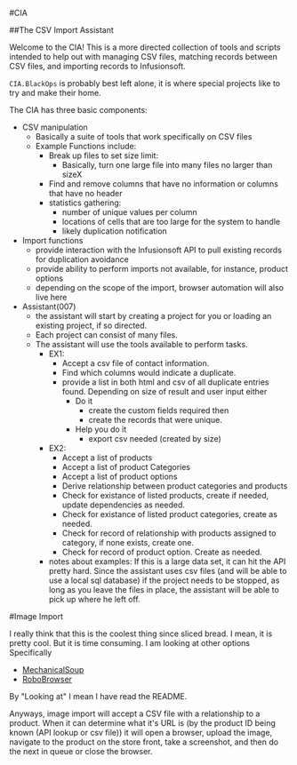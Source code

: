 #CIA

##The CSV Import Assistant

Welcome to the CIA!  This is a more directed collection of 
tools and scripts intended to help out with managing CSV files,
matching records between CSV files, and importing records to
Infusionsoft.

`CIA.BlackOps` is probably best left alone, it is where 
special projects like to try and make their home.

The CIA has three basic components:

* CSV manipulation
    * Basically a suite of tools that work specifically on 
    CSV files
    * Example Functions include:
        * Break up files to set size limit:
            * Basically, turn one large file into many files
            no larger than sizeX
        * Find and remove columns that have no information or
        columns that have no header
        * statistics gathering:
            * number of unique values per column
            * locations of cells that are too large for the
            system to handle
            * likely duplication notification
* Import functions
    * provide interaction with the Infusionsoft API to pull
    existing records for duplication avoidance
    * provide ability to perform imports not available, for 
    instance, product options
    * depending on the scope of the import, browser automation
    will also live here
* Assistant(007)
    * the assistant will start by creating a project for you
    or loading an existing project, if so directed. 
    * Each project can consist of many files.
    * The assistant will use the tools available to perform 
    tasks.
        * EX1: 
            * Accept a csv file of contact information.
            * Find which columns would indicate a duplicate.
            * provide a list in both html and csv of all
            duplicate entries found. 
            Depending on size of result and user input either
                * Do it
                    * create the custom fields required then
                    * create the records that were unique.
                * Help you do it
                    * export csv needed (created by size)
        * EX2:
            * Accept a list of products
            * Accept a list of product Categories
            * Accept a list of product options
            * Derive relationship between product categories
            and products
            * Check for existance of listed products, create
            if needed, update dependencies as needed.
            * Check for existance of listed product categories,
            create as needed. 
            * Check for record of relationship with products
            assigned to category, if none exists, create one.
            * Check for record of product option. Create as 
            needed.
        * notes about examples: If this is a large data set,
        it can hit the API pretty hard. Since the assistant 
        uses csv files (and will be able to use a local sql
        database) if the project needs to be stopped, as long
        as you leave the files in place, the assistant will
        be able to pick up where he left off. 

#Image Import

I really think that this is the coolest thing since sliced
bread. I mean, it is pretty cool. But it is time consuming.
I am looking at other options Specifically 

* [MechanicalSoup](https://github.com/hickford/MechanicalSoup)
* [RoboBrowser](https://github.com/jmcarp/robobrowser)

By "Looking at" I mean I have read the README.

Anyways, image import will accept a CSV file with a relationship
to a product. When it can determine what it's URL is (by the 
product ID being known (API lookup or csv file)) it will open a 
browser, upload the image, navigate to the product on the store
front, take a screenshot, and then do the next in queue or close
the browser.